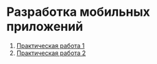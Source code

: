 # Разработка мобильных приложений

1. [Практическая работа 1](https://github.com/AndrewKom/Lesson1)
2. [Практическая работа 2](https://github.com/AndrewKom/Lesson_2)


